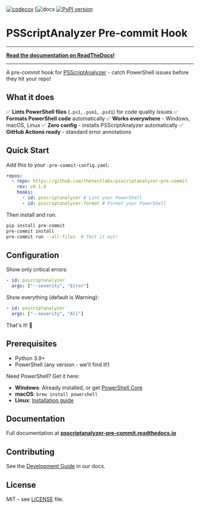 [![codecov](https://codecov.io/github/thetestlabs/psscriptanalyzer-pre-commit/graph/badge.svg?token=TNARPWYQDS)](https://codecov.io/github/thetestlabs/psscriptanalyzer-pre-commit)
[![docs](https://app.readthedocs.org/projects/psscriptanalyzer-pre-commit/badge/?version=latest)
[![PyPI version](https://badge.fury.io/py/psscriptanalyzer-pre-commit.svg)](https://badge.fury.io/py/psscriptanalyzer-pre-commit)

# PSScriptAnalyzer Pre-commit Hook

---

**[Read the documentation on ReadTheDocs!](https://psscriptanalyzer-pre-commit.thetestlabs.io)**

---

A pre-commit hook for [PSScriptAnalyzer](https://github.com/PowerShell/PSScriptAnalyzer) - catch PowerShell issues before they hit your repo!

## What it does

✅ **Lints PowerShell files** (`.ps1`, `.psm1`, `.psd1`) for code quality issues
✅ **Formats PowerShell code** automatically
✅ **Works everywhere** - Windows, macOS, Linux
✅ **Zero config** - installs PSScriptAnalyzer automatically
✅ **GitHub Actions ready** - standard error annotations

## Quick Start

Add this to your `.pre-commit-config.yaml`:

```yaml
repos:
  - repo: https://github.com/thetestlabs/psscriptanalyzer-pre-commit
    rev: v0.1.0
    hooks:
      - id: psscriptanalyzer # Lint your PowerShell
      - id: psscriptanalyzer-format # Format your PowerShell
```

Then install and run:

```bash
pip install pre-commit
pre-commit install
pre-commit run --all-files  # Test it out!
```

## Configuration

Show only critical errors:

```yaml
- id: psscriptanalyzer
  args: ["--severity", "Error"]
```

Show everything (default is Warning):

```yaml
- id: psscriptanalyzer
  args: ["--severity", "All"]
```

That's it! 🎉

## Prerequisites

- Python 3.9+
- PowerShell (any version - we'll find it!)

Need PowerShell? Get it here:

- **Windows**: Already installed, or get [PowerShell Core](https://github.com/PowerShell/PowerShell/releases)
- **macOS**: `brew install powershell`
- **Linux**: [Installation guide](https://docs.microsoft.com/en-us/powershell/scripting/install/installing-powershell-on-linux)

## Documentation

Full documentation at **[psscriptanalyzer-pre-commit.readthedocs.io](https://psscriptanalyzer-pre-commit.readthedocs.io/)**

## Contributing

See the [Development Guide](https://psscriptanalyzer-pre-commit.docs.thetestlabs.io/en/latest/development.html) in our docs.

## License

MIT - see [LICENSE](LICENSE) file.
